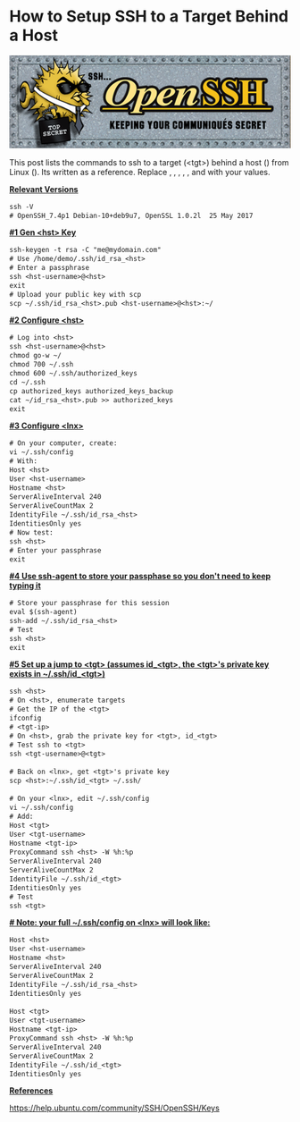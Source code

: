 # How to Setup SSH to a Target Behind a Host

![OpenSSH_logo](OpenSSH_logo.gif)

This post lists the commands to ssh to a target (\<tgt>) behind a host (<hst>) from Linux (<lnx>). Its written as a reference. Replace <tgt>, <tgt-username>, <tgt-ip>, <hst>, <hst-username>, and <lnx> with your values.

**<u><span>Relevant Versions</span></u>**

```
ssh -V
# OpenSSH_7.4p1 Debian-10+deb9u7, OpenSSL 1.0.2l  25 May 2017
```

**<u><span><a href="https://www.centennialsoftwaresolutions.com/blog/hashtags/1" target="__blank"><span>#1</span></a><span> Gen &lt;hst&gt; Key</span></span></u>**

```
ssh-keygen -t rsa -C "me@mydomain.com"
# Use /home/demo/.ssh/id_rsa_<hst>
# Enter a passphrase
ssh <hst-username>@<hst>
exit 
# Upload your public key with scp
scp ~/.ssh/id_rsa_<hst>.pub <hst-username>@<hst>:~/
```

**<u><span><a href="https://www.centennialsoftwaresolutions.com/blog/hashtags/2" target="__blank"><span>#2</span></a><span> Configure &lt;hst&gt;</span></span></u>**

```
# Log into <hst> 
ssh <hst-username>@<hst>
chmod go-w ~/
chmod 700 ~/.ssh
chmod 600 ~/.ssh/authorized_keys
cd ~/.ssh
cp authorized_keys authorized_keys_backup
cat ~/id_rsa_<hst>.pub >> authorized_keys
exit
```

**<u><span><a href="https://www.centennialsoftwaresolutions.com/blog/hashtags/3" target="__blank"><span>#3</span></a><span> Configure &lt;lnx&gt;</span></span></u>**

```
# On your computer, create:
vi ~/.ssh/config
# With:
Host <hst>
User <hst-username>
Hostname <hst>
ServerAliveInterval 240
ServerAliveCountMax 2
IdentityFile ~/.ssh/id_rsa_<hst>
IdentitiesOnly yes
# Now test:
ssh <hst>
# Enter your passphrase
exit
```

**<u><span><a href="https://www.centennialsoftwaresolutions.com/blog/hashtags/4" target="__blank"><span>#4</span></a><span> Use ssh-agent to store your passphase so you don't need to keep typing it</span></span></u>**

```
# Store your passphrase for this session
eval $(ssh-agent)
ssh-add ~/.ssh/id_rsa_<hst>
# Test
ssh <hst>
exit
```

**<u><span><a href="https://www.centennialsoftwaresolutions.com/blog/hashtags/5" target="__blank"><span>#5</span></a><span> Set up a jump to &lt;tgt&gt; (assumes id_&lt;tgt&gt;, the &lt;tgt&gt;'s private key exists in ~/.ssh/id_&lt;tgt&gt;)</span></span></u>**

```
ssh <hst>
# On <hst>, enumerate targets
# Get the IP of the <tgt>
ifconfig
# <tgt-ip>
# On <hst>, grab the private key for <tgt>, id_<tgt>
# Test ssh to <tgt>
ssh <tgt-username>@<tgt>

# Back on <lnx>, get <tgt>'s private key
scp <hst>:~/.ssh/id_<tgt> ~/.ssh/

# On your <lnx>, edit ~/.ssh/config
vi ~/.ssh/config
# Add:
Host <tgt>
User <tgt-username>
Hostname <tgt-ip>
ProxyCommand ssh <hst> -W %h:%p
ServerAliveInterval 240
ServerAliveCountMax 2
IdentityFile ~/.ssh/id_<tgt>
IdentitiesOnly yes
# Test
ssh <tgt>
```

**<u><span># Note: your full ~/.ssh/config on &lt;lnx&gt; will look like:</span></u>**

```
Host <hst>
User <hst-username>
Hostname <hst>
ServerAliveInterval 240
ServerAliveCountMax 2
IdentityFile ~/.ssh/id_rsa_<hst>
IdentitiesOnly yes

Host <tgt>
User <tgt-username>
Hostname <tgt-ip>
ProxyCommand ssh <hst> -W %h:%p
ServerAliveInterval 240
ServerAliveCountMax 2
IdentityFile ~/.ssh/id_<tgt>
IdentitiesOnly yes
```

**<u><span>References</span></u>**

https://help.ubuntu.com/community/SSH/OpenSSH/Keys
